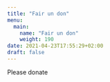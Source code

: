 ```yaml
---
title: "Fair un don"
menu:
  main:
    name: "Fair un don"
    weight: 190
date: 2021-04-23T17:55:29+02:00
draft: false
---
```


Please donate

